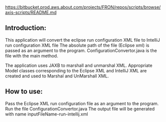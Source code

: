 https://bitbucket.prod.aws.about.com/projects/FRON/repos/scripts/browse/axis-scripts/README.md

## Introduction:
This application will convert the eclipse run configuration XML file to IntelliJ run configuration XML file
The absolute path of the file (Eclipse xml) is passed as an argument to the program.
ConfigurationConvertor.java is the file with the main method.

The application uses JAXB to marshall and unmarshal XML.
Appropriate Model classes corresponding to the Eclipse XML and IntelliJ XML are created and
used to Marshal and UnMarshall XML.


## How to use:
Pass the Eclipse XML run configuration file as an argument to the program.
Run the file ConfigurationConvertor.java
The output file will be generated with name inputFileName-run-intellij.xml